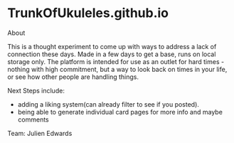 # TrunkOfUkuleles.github.io

About

This is a thought experiment to come up with ways to address a lack of connection these days. Made in a few days to get a base, runs on local storage only. The platform is intended for use as an outlet for hard times - nothing with high commitment, but a way to look back on times in your life, or see how other people are handling things. 


Next Steps include:
- adding a liking system(can already filter to see if you posted).
- being able to generate individual card pages for more info and maybe comments


Team: Julien Edwards

